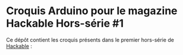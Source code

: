 Croquis Arduino pour le magazine Hackable Hors-série #1
=======================================================

Ce dépôt contient les croquis présents dans le premier hors-série de [Hackable](http://www.hackable.fr/) :


